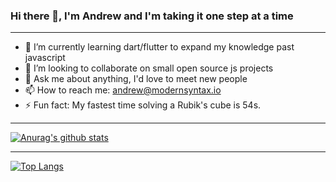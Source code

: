 ### Hi there 👋, I'm Andrew and I'm taking it one step at a time

---

- 🌱 I’m currently learning dart/flutter to expand my knowledge past javascript
- 👯 I’m looking to collaborate on small open source js projects
- 💬 Ask me about anything, I'd love to meet new people
- 📫 How to reach me: andrew@modernsyntax.io
- ⚡ Fun fact: My fastest time solving a Rubik's cube is 54s.

---

[![Anurag's github stats](https://github-readme-stats.vercel.app/api?username=xeroneon)](https://github.com/anuraghazra/github-readme-stats?theme=prussian&show_icons=true)

---

[![Top Langs](https://github-readme-stats.vercel.app/api/top-langs/?username=xeroneon)](https://github.com/anuraghazra/github-readme-stats?theme=prussian&layout=compact)
